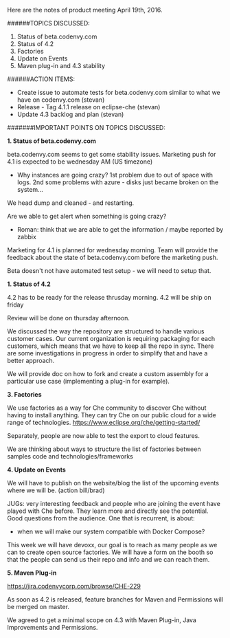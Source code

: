 Here are the notes of product meeting April 19th, 2016.

######TOPICS DISCUSSED:

1. Status of beta.codenvy.com
2. Status of 4.2
3. Factories
4. Update on Events
5. Maven plug-in and 4.3 stability



######ACTION ITEMS:
- Create issue to automate tests for beta.codenvy.com similar to what we have on codenvy.com (stevan)
- Release - Tag 4.1.1 release on eclipse-che (stevan)
- Update 4.3 backlog and plan (stevan)



#######IMPORTANT POINTS ON TOPICS DISCUSSED:


**1. Status of beta.codenvy.com**

beta.codenvy.com seems to get some stability issues.
Marketing push for 4.1 is expected to be wednesday AM (US timezone)

- Why instances are going crazy? 
1st problem due to out of space with logs. 
2nd some problems with azure - disks just became broken on the system...

We head dump and cleaned - and restarting.

Are we able to get alert when something is going crazy? 
- Roman: think that we are able to get the information / maybe reported by zabbix

Marketing for 4.1 is planned for wednesday morning. Team will provide the feedback about the state of beta.codenvy.com before the marketing push. 

Beta doesn't not have automated test setup - we will need to setup that.


**1. Status of 4.2**

4.2 has to be ready for the release thrusday morning.
4.2 will be ship on friday

Review will be done on thursday afternoon.

We discussed the way the repository are structured to handle various customer cases. Our current organization is requiring packaging for each customers, which means that we have to keep all the repo in sync. There are some investigations in progress in order to simplify that and have a better approach. 

We will provide doc on how to fork and create a custom assembly for a particular use case (implementing a plug-in for example).

**3. Factories**

We use factories as a way for Che community to discover Che without having to install anything. They can try Che on our public cloud for a wide range of technologies.
https://www.eclipse.org/che/getting-started/

Separately, people are now able to test the export to cloud features.

We are thinking about ways to structure the list of factories between samples code and technologies/frameworks

**4. Update on Events**


We will have to publish on the website/blog the list of the upcoming events where we will be. (action bill/brad)

JUGs: very interesting feedback and people who are joining the event have played with Che before. They learn more and directly see the potential.
Good questions from the audience. One that is recurrent, is about:
- when we will make our system compatible with Docker Compose?

This week we will have devoxx, our goal is to reach as many people as we can to create open source factories. We will have a form on the booth so that the people can send us their repo and info and we can reach them.


**5. Maven Plug-in**

https://jira.codenvycorp.com/browse/CHE-229

As soon as 4.2 is released, feature branches for Maven and Permissions will be merged on master. 

We agreed to get a minimal scope on 4.3 with Maven Plug-in, Java Improvements and Permissions.